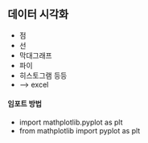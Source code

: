 ## 데이터 시각화
- 점
- 선
- 막대그래프
- 파이
- 히스토그램 등등
- --> excel
#### 임포트 방법
- import mathplotlib.pyplot as plt
- from mathplotlib import pyplot as plt